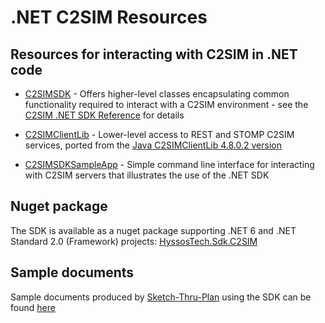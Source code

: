 ﻿# .NET C2SIM Resources

## Resources for interacting with C2SIM in .NET code

* [C2SIMSDK](./C2SIMSDK) - Offers higher-level classes encapsulating common functionality required to interact with a C2SIM environment - see the [C2SIM .NET SDK Reference](<./docs/C2SIM .NET SDK Reference.docx>) for details

* [C2SIMClientLib](C2SIMClinetLib) - Lower-level access to REST and STOMP C2SIM services, ported from the [Java C2SIMClientLib 4.8.0.2 version](https://github.com/hyssostech/OpenC2SIM.github.io/tree/master/Software/Library/Java/C2SIMClientLib)

* [C2SIMSDKSampleApp](C2SIMSDKSampleApp) - Simple command line interface for interacting with C2SIM servers that illustrates the use of the .NET SDK

## Nuget package

The SDK is available as a nuget package supporting .NET 6 and .NET Standard 2.0 (Framework) projects: [HyssosTech.Sdk.C2SIM](https://www.nuget.org/packages/HyssosTech.Sdk.C2SIM/)

## Sample documents

Sample documents produced by [Sketch-Thru-Plan](http://www.hyssos.com) using the SDK can be found [here](https://github.com/hyssostech/OpenC2SIM.github.io/tree/master/Samples/STP)


